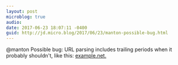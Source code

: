 ```yaml
---
layout: post
microblog: true
audio: 
date: 2017-06-23 18:07:11 -0400
guid: http://jd.micro.blog/2017/06/23/manton-possible-bug.html
---
```

@manton Possible bug: URL parsing includes trailing periods when it probably shouldn't, like this: [example.net.](https://example.net.)
